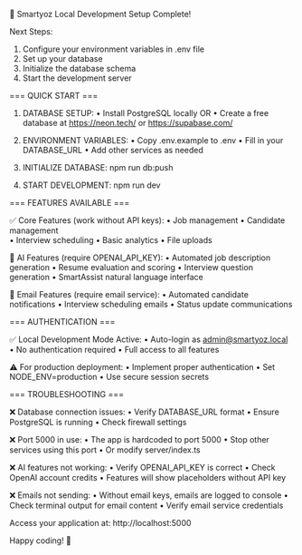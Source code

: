 
🚀 Smartyoz Local Development Setup Complete!

Next Steps:
1. Configure your environment variables in .env file
2. Set up your database
3. Initialize the database schema
4. Start the development server

=== QUICK START ===

1. DATABASE SETUP:
   • Install PostgreSQL locally OR
   • Create a free database at https://neon.tech/ or https://supabase.com/

2. ENVIRONMENT VARIABLES:
   • Copy .env.example to .env
   • Fill in your DATABASE_URL
   • Add other services as needed

3. INITIALIZE DATABASE:
   npm run db:push

4. START DEVELOPMENT:
   npm run dev

=== FEATURES AVAILABLE ===

✅ Core Features (work without API keys):
   • Job management
   • Candidate management  
   • Interview scheduling
   • Basic analytics
   • File uploads

🤖 AI Features (require OPENAI_API_KEY):
   • Automated job description generation
   • Resume evaluation and scoring
   • Interview question generation
   • SmartAssist natural language interface

📧 Email Features (require email service):
   • Automated candidate notifications
   • Interview scheduling emails
   • Status update communications

=== AUTHENTICATION ===

✅ Local Development Mode Active:
   • Auto-login as admin@smartyoz.local
   • No authentication required
   • Full access to all features

⚠️  For production deployment:
   • Implement proper authentication
   • Set NODE_ENV=production
   • Use secure session secrets

=== TROUBLESHOOTING ===

❌ Database connection issues:
   • Verify DATABASE_URL format
   • Ensure PostgreSQL is running
   • Check firewall settings

❌ Port 5000 in use:
   • The app is hardcoded to port 5000
   • Stop other services using this port
   • Or modify server/index.ts

❌ AI features not working:
   • Verify OPENAI_API_KEY is correct
   • Check OpenAI account credits
   • Features will show placeholders without API key

❌ Emails not sending:
   • Without email keys, emails are logged to console
   • Check terminal output for email content
   • Verify email service credentials

Access your application at: http://localhost:5000

Happy coding! 🎉
